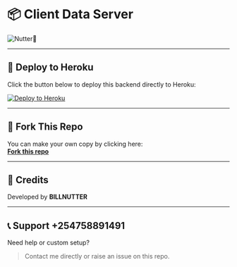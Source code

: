 # 📦 Client Data Server

![Nutter🤪](https://raw.githubusercontent.com/BILLNUTTER/client-data-server/main/images%281%29.jpeg)





---

## 🚀 Deploy to Heroku

Click the button below to deploy this backend directly to Heroku:

[![Deploy to Heroku](https://www.herokucdn.com/deploy/button.svg)](https://heroku.com/deploy?template=https://github.com/BILLNUTTER/client-data-server)

---

## 🍴 Fork This Repo

You can make your own copy by clicking here:  
[**Fork this repo**](https://github.com/BILLNUTTER/client-data-server/fork)

---

## 🙏 Credits

Developed by **BILLNUTTER**

---

## 📞 Support +254758891491

Need help or custom setup?
> Contact me directly or raise an issue on this repo.
